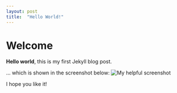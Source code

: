 ```yaml
---
layout: post
title:  "Hello World!"
---
```


# Welcome

**Hello world**, this is my first Jekyll blog post.

... which is shown in the screenshot below:
![My helpful screenshot](https://media.giphy.com/media/3o7527pa7qs9kCG78A/giphy.gif)

I hope you like it!